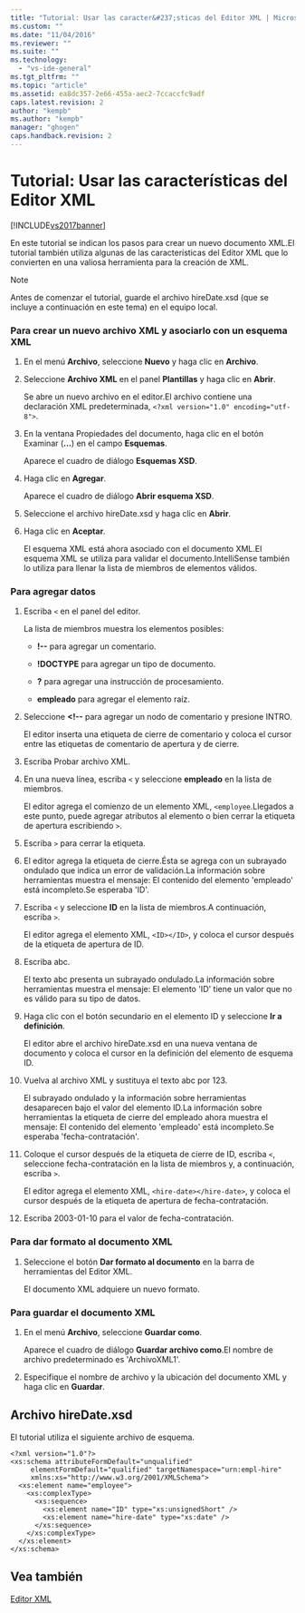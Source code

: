 ```yaml
---
title: "Tutorial: Usar las caracter&#237;sticas del Editor XML | Microsoft Docs"
ms.custom: ""
ms.date: "11/04/2016"
ms.reviewer: ""
ms.suite: ""
ms.technology: 
  - "vs-ide-general"
ms.tgt_pltfrm: ""
ms.topic: "article"
ms.assetid: ea8dc357-2e66-455a-aec2-7ccaccfc9adf
caps.latest.revision: 2
author: "kempb"
ms.author: "kempb"
manager: "ghogen"
caps.handback.revision: 2
---
```

# Tutorial: Usar las caracter&#237;sticas del Editor XML
[!INCLUDE[vs2017banner](../code-quality/includes/vs2017banner.md)]

En este tutorial se indican los pasos para crear un nuevo documento XML.El tutorial también utiliza algunas de las características del Editor XML que lo convierten en una valiosa herramienta para la creación de XML.  
  
> [!NOTE]
>  Antes de comenzar el tutorial, guarde el archivo hireDate.xsd \(que se incluye a continuación en este tema\) en el equipo local.  
  
### Para crear un nuevo archivo XML y asociarlo con un esquema XML  
  
1.  En el menú **Archivo**, seleccione **Nuevo** y haga clic en **Archivo**.  
  
2.  Seleccione **Archivo XML** en el panel **Plantillas** y haga clic en **Abrir**.  
  
     Se abre un nuevo archivo en el editor.El archivo contiene una declaración XML predeterminada, `<?xml version="1.0" encoding="utf-8">`.  
  
3.  En la ventana Propiedades del documento, haga clic en el botón Examinar \(**…**\) en el campo **Esquemas**.  
  
     Aparece el cuadro de diálogo **Esquemas XSD**.  
  
4.  Haga clic en **Agregar**.  
  
     Aparece el cuadro de diálogo **Abrir esquema XSD**.  
  
5.  Seleccione el archivo hireDate.xsd y haga clic en **Abrir**.  
  
6.  Haga clic en **Aceptar**.  
  
     El esquema XML está ahora asociado con el documento XML.El esquema XML se utiliza para validar el documento.IntelliSense también lo utiliza para llenar la lista de miembros de elementos válidos.  
  
### Para agregar datos  
  
1.  Escriba `<` en el panel del editor.  
  
     La lista de miembros muestra los elementos posibles:  
  
    -   **\!\-\-** para agregar un comentario.  
  
    -   **\!DOCTYPE** para agregar un tipo de documento.  
  
    -   **?** para agregar una instrucción de procesamiento.  
  
    -   **empleado** para agregar el elemento raíz.  
  
2.  Seleccione **\<\!\-\-** para agregar un nodo de comentario y presione INTRO.  
  
     El editor inserta una etiqueta de cierre de comentario y coloca el cursor entre las etiquetas de comentario de apertura y de cierre.  
  
3.  Escriba Probar archivo XML.  
  
4.  En una nueva línea, escriba `<` y seleccione **empleado** en la lista de miembros.  
  
     El editor agrega el comienzo de un elemento XML, `<employee`.Llegados a este punto, puede agregar atributos al elemento o bien cerrar la etiqueta de apertura escribiendo `>`.  
  
5.  Escriba `>` para cerrar la etiqueta.  
  
6.  El editor agrega la etiqueta de cierre.Ésta se agrega con un subrayado ondulado que indica un error de validación.La información sobre herramientas muestra el mensaje: El contenido del elemento 'empleado' está incompleto.Se esperaba 'ID'.  
  
7.  Escriba `<` y seleccione **ID** en la lista de miembros.A continuación, escriba `>`.  
  
     El editor agrega el elemento XML, `<ID></ID>`, y coloca el cursor después de la etiqueta de apertura de ID.  
  
8.  Escriba abc.  
  
     El texto abc presenta un subrayado ondulado.La información sobre herramientas muestra el mensaje: El elemento 'ID' tiene un valor que no es válido para su tipo de datos.  
  
9. Haga clic con el botón secundario en el elemento ID y seleccione **Ir a definición**.  
  
     El editor abre el archivo hireDate.xsd en una nueva ventana de documento y coloca el cursor en la definición del elemento de esquema ID.  
  
10. Vuelva al archivo XML y sustituya el texto abc por 123.  
  
     El subrayado ondulado y la información sobre herramientas desaparecen bajo el valor del elemento ID.La información sobre herramientas la etiqueta de cierre del empleado ahora muestra el mensaje: El contenido del elemento 'empleado' está incompleto.Se esperaba 'fecha\-contratación'.  
  
11. Coloque el cursor después de la etiqueta de cierre de ID, escriba `<`, seleccione fecha\-contratación en la lista de miembros y, a continuación, escriba `>`.  
  
     El editor agrega el elemento XML, `<hire-date></hire-date>`, y coloca el cursor después de la etiqueta de apertura de fecha\-contratación.  
  
12. Escriba 2003\-01\-10 para el valor de fecha\-contratación.  
  
### Para dar formato al documento XML  
  
1.  Seleccione el botón **Dar formato al documento** en la barra de herramientas del Editor XML.  
  
     El documento XML adquiere un nuevo formato.  
  
### Para guardar el documento XML  
  
1.  En el menú **Archivo**, seleccione **Guardar como**.  
  
     Aparece el cuadro de diálogo **Guardar archivo como**.El nombre de archivo predeterminado es 'ArchivoXML1'.  
  
2.  Especifique el nombre de archivo y la ubicación del documento XML y haga clic en **Guardar**.  
  
## Archivo hireDate.xsd  
 El tutorial utiliza el siguiente archivo de esquema.  
  
```  
<?xml version="1.0"?>  
<xs:schema attributeFormDefault="unqualified"  
     elementFormDefault="qualified" targetNamespace="urn:empl-hire"  
     xmlns:xs="http://www.w3.org/2001/XMLSchema">  
  <xs:element name="employee">  
    <xs:complexType>  
      <xs:sequence>  
        <xs:element name="ID" type="xs:unsignedShort" />  
        <xs:element name="hire-date" type="xs:date" />  
      </xs:sequence>  
    </xs:complexType>  
  </xs:element>  
</xs:schema>  
```  
  
## Vea también  
 [Editor XML](../xml-tools/xml-editor.md)